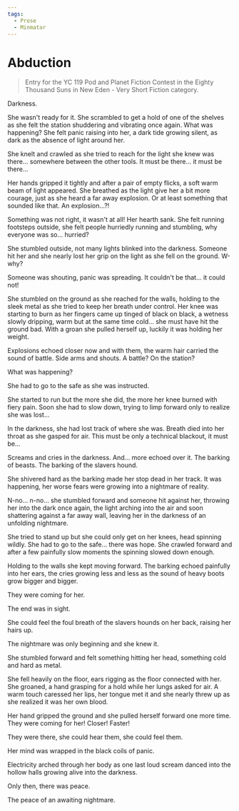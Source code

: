```yaml
---
tags:
  - Prose
  - Minmatar
---
```


# Abduction

> Entry for the YC 119 Pod and Planet Fiction Contest in the Eighty Thousand Suns in New Eden - Very Short Fiction category.

Darkness.

She wasn't ready for it. She scrambled to get a hold of one of the shelves as she felt the station shuddering and vibrating once again. What was happening? She felt panic raising into her, a dark tide growing silent, as dark as the absence of light around her.

She knelt and crawled as she tried to reach for the light she knew was there... somewhere between the other tools. It must be there... it must be there...

Her hands gripped it tightly and after a pair of empty flicks, a soft warm beam of light appeared. She breathed as the light give her a bit more courage, just as she heard a far away explosion. Or at least something that sounded like that. An explosion...?!

Something was not right, it wasn't at all! Her hearth sank. She felt running footsteps outside, she felt people hurriedly running and stumbling, why everyone was so... hurried?

She stumbled outside, not many lights blinked into the darkness. Someone hit her and she nearly lost her grip on the light as she fell on the ground. W-why?

Someone was shouting, panic was spreading. It couldn't be that... it could not!

She stumbled on the ground as she reached for the walls, holding to the sleek metal as she tried to keep her breath under control. Her knee was starting to burn as her fingers came up tinged of black on black, a wetness slowly dripping, warm but at the same time cold... she must have hit the ground bad. With a groan she pulled herself up, luckily it was holding her weight.

Explosions echoed closer now and with them, the warm hair carried the sound of battle. Side arms and shouts. A battle? On the station?

What was happening?

She had to go to the safe as she was instructed.

She started to run but the more she did, the more her knee burned with fiery pain. Soon she had to slow down, trying to limp forward only to realize she was lost...

In the darkness, she had lost track of where she was. Breath died into her throat as she gasped for air. This must be only a technical blackout, it must be...

Screams and cries in the darkness. And... more echoed over it. The barking of beasts. The barking of the slavers hound.

She shivered hard as the barking made her stop dead in her track. It was happening, her worse fears were growing into a nightmare of reality.

N-no... n-no... she stumbled forward and someone hit against her, throwing her into the dark once again, the light arching into the air and soon shattering against a far away wall, leaving her in the darkness of an unfolding nightmare.

She tried to stand up but she could only get on her knees, head spinning wildly. She had to go to the safe... there was hope. She crawled forward and after a few painfully slow moments the spinning slowed down enough.

Holding to the walls she kept moving forward. The barking echoed painfully into her ears, the cries growing less and less as the sound of heavy boots grow bigger and bigger.

They were coming for her.

The end was in sight.

She could feel the foul breath of the slavers hounds on her back, raising her hairs up.

The nightmare was only beginning and she knew it.

She stumbled forward and felt something hitting her head, something cold and hard as metal.

She fell heavily on the floor, ears rigging as the floor connected with her. She groaned, a hand grasping for a hold while her lungs asked for air. A warm touch caressed her lips, her tongue met it and she nearly threw up as she realized it was her own blood.

Her hand gripped the ground and she pulled herself forward one more time. They were coming for her! Closer! Faster!

They were there, she could hear them, she could feel them.

Her mind was wrapped in the black coils of panic.

Electricity arched through her body as one last loud scream danced into the hollow halls growing alive into the darkness.

Only then, there was peace.

The peace of an awaiting nightmare.